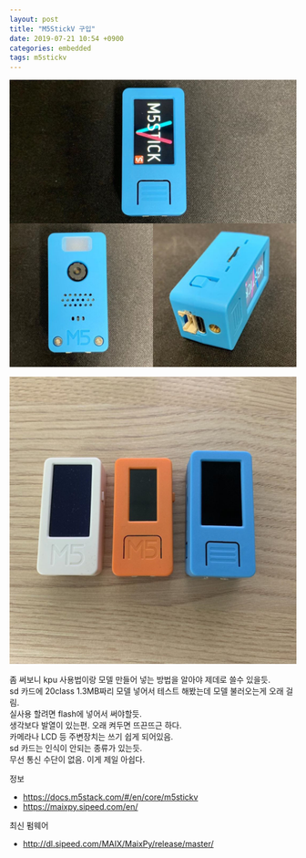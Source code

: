 ```yaml
---
layout: post
title: "M5StickV 구입"
date: 2019-07-21 10:54 +0900
categories: embedded
tags: m5stickv
---
```


![M5StickV](/assets/64656180_1070492799806029_2706559751198823480_n.jpg)

![M5Stick,M5StickC,M5StickV](/assets/66801437_2068356796798849_8096704563517177881_n.jpg)

좀 써보니 kpu 사용법이랑 모델 만들어 넣는 방법을 알아야 제데로 쓸수 있을듯.  
sd 카드에 20class 1.3MB짜리 모델 넣어서 테스트 해봤는데 모델 불러오는게 오래 걸림.  
실사용 할려면 flash에 넣어서 써야할듯.  
생각보다 발열이 있는편. 오래 켜두면 뜨끈뜨근 하다.  
카메라나 LCD 등 주변장치는 쓰기 쉽게 되어있음.  
sd 카드는 인식이 안되는 종류가 있는듯.  
무선 통신 수단이 없음. 이게 제일 아쉽다.  

정보
- https://docs.m5stack.com/#/en/core/m5stickv
- https://maixpy.sipeed.com/en/ 

최신 펌웨어
- http://dl.sipeed.com/MAIX/MaixPy/release/master/

